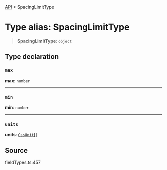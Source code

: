 [API](../index.md) > SpacingLimitType

# Type alias: SpacingLimitType

> **SpacingLimitType**: `object`

## Type declaration

### `max`

**max**: `number`

***

### `min`

**min**: `number`

***

### `units`

**units**: [`CssUnit`](type-alias.CssUnit.md)[]

## Source

fieldTypes.ts:457

